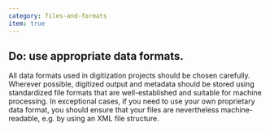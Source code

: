 ```yaml
---
category: files-and-formats
item: true
---
```



## Do: use appropriate data formats.
All data formats used in digitization projects should be chosen carefully. Wherever possible, digitized output and metadata should be stored using standardized file formats that are well-established and suitable for machine processing. In exceptional cases, if you need to use your own proprietary data format, you should ensure that your files are nevertheless machine-readable, e.g. by using an XML file structure.
